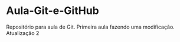 # Aula-Git-e-GitHub
Repositório para aula de Git. 
Primeira aula fazendo uma modificação.
Atualização 2
